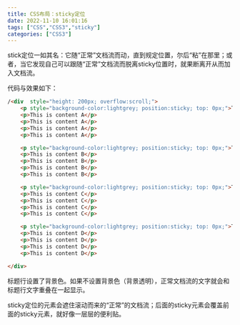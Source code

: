 ```yaml
---
title: CSS布局：sticky定位
date: 2022-11-10 16:01:16
tags: ["CSS","CSS3","sticky"]
categories: ["CSS3"]
---
```


stick定位一如其名：它随“正常”文档流而动，直到规定位置，尔后“粘”在那里；或者，当它发现自己可以跟随“正常”文档流而脱离sticky位置时，就果断离开从而加入文档流。

代码与效果如下：
```html
/<div  style="height: 200px; overflow:scroll;">
    <p style="background-color:lightgrey; position:sticky; top: 0px;">This is header A</p>
    <p>This is content A</p>
    <p>This is content A</p>
    <p>This is content A</p>
    <p>This is content A</p>

    <p style="background-color:lightgrey; position:sticky; top: 0px;">This is header B</p>
    <p>This is content B</p>
    <p>This is content B</p>
    <p>This is content B</p>
    <p>This is content B</p>

    <p style="background-color:lightgrey; position:sticky; top: 0px;">This is header C</p>
    <p>This is content C</p>
    <p>This is content C</p>
    <p>This is content C</p>
    <p>This is content C</p>

    <p style="background-color:lightgrey; position:sticky; top: 0px;">This is header D</p>
    <p>This is content D</p>
    <p>This is content D</p>
    <p>This is content D</p>
    <p>This is content D</p>

</div>
```
标题行设置了背景色。如果不设置背景色（背景透明），正常文档流的文字就会和标题行文字重叠在一起显示。

sticky定位的元素会遮住滚动而来的“正常”的文档流；后面的sticky元素会覆盖前面的sticky元素，就好像一层层的便利贴。

